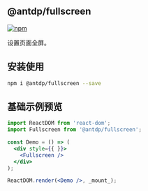 @antdp/fullscreen
---

[![npm](https://img.shields.io/npm/v/@antdp/fullscreen.svg?maxAge=3600)](https://www.npmjs.com/package/@antdp/fullscreen)

设置页面全屏。

## 安装使用

```bash
npm i @antdp/fullscreen --save
```

## 基础示例预览

<!--rehype:bgWhite=true&codeSandbox=true&codePen=true-->
```jsx
import ReactDOM from 'react-dom';
import Fullscreen from '@antdp/fullscreen';

const Demo = () => (
  <div style={{ }}>
    <Fullscreen />
  </div>
);

ReactDOM.render(<Demo />, _mount_);
```
